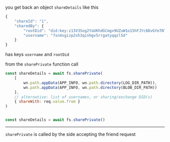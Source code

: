 you get back an object `shareDetails` like this
```js
{
    "shareId": "1",
    "sharedBy": {
        "rootDid": "did:key:z13V3Sog2YaUKhdGCmgx9UZuW1o1ShFJYc6DvGYe7NTt689NoL3EonfJd28wXPPS3AeF95ecQZ1fKRigwwJYRACbMLA8w7FLRL6YjjNJDoTJZ7UxNBxpFLGDvPrC6EaykhVEMhWaVJVtRuT3yTsQG8b2orCo5dozX4pzyEpDBvDQCdWgnDB2uFYSeUNKdrYK1jhrkCNtZE9xxrFL1YGtP8WatRx7ogXeAxwnvv77JBGngrBgzPfbFmsKMfeWecgj9EpbUWqfRa7vKsUT6mjrbTmNPzRGPCLmykHWKY15A9DMRFd1A7YpnoA7VJctNUdpzc2Y17HR4bvYVNZKkHnmFoECmsFr3toRHJsYPKMSHqJGKCoDoHd4vroqr3s5ZqdMHL1nNoB8J8wxDJ5ZmpdTiRW",
        "username": "7sn4sgizp2sh3qinhgv5rrgatyqqzl5d"
    }
}
```
has keys `username` and `rootDid`


from the `sharePrivate` function call
```js
const shareDetails = await fs.sharePrivate(
    [
        wn.path.appData(APP_INFO, wn.path.directory(LOG_DIR_PATH)),
        wn.path.appData(APP_INFO, wn.path.directory(BLOB_DIR_PATH))
    ],
    // alternative: list of usernames, or sharing/exchange DID(s)
    { shareWith: req.value.from } 
)
```

```js

const shareDetails = await fs.sharePrivate()
```

-------

`sharePrivate` is called by the side accepting the friend request




